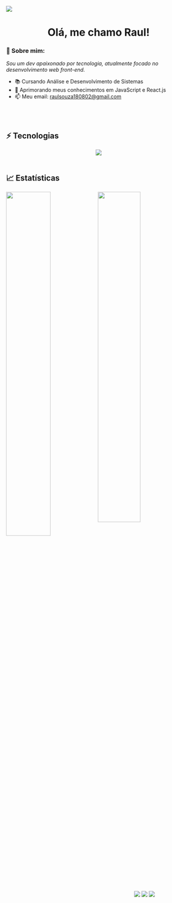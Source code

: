 <img src="https://user-images.githubusercontent.com/97764322/184032430-37487e05-f559-4bae-89ec-87d6e0cf3036.gif"></img>

<h1 align='center'>Olá, me chamo Raul!</h1>

### 👋 Sobre mim:

<p>
  <em>
    Sou um dev apaixonado por tecnologia, atualmente focado no desenvolvimento web front-end.
  </em>
</p>
 
- 📚 Cursando Análise e Desenvolvimento de Sistemas
- 🚀 Aprimorando meus conhecimentos em JavaScript e React.js
- 📫 Meu email: raulsouza180802@gmail.com

<br><br>

## ⚡ Tecnologias

<div align="center">
  <img src="https://skillicons.dev/icons?i=html,css,js,nodejs"></img>
</div>

<br>

## 📈 Estatísticas

<img align="left" width="49%" src="https://github-readme-stats.vercel.app/api?username=r4ulzito&show_icons=true&theme=merko"></img>

<img width="48%" src="https://github-readme-stats.vercel.app/api/top-langs/?username=r4ulzito&layout=compact&theme=merko"></img>

<br>

<div align="center">
  <a href="https://www.linkedin.com/in/raul-de-souza" target="_blank"><img src="https://img.shields.io/badge/-LinkedIn-%230077B5?style=for-the-badge&logo=linkedin&logoColor=white" target="_blank"></a>
  <a href = "mailto:raulsouza180802@gmail.com"><img src="https://img.shields.io/badge/-Gmail-%23333?style=for-the-badge&logo=gmail&logoColor=white" target="_blank"></a>
  <a href="https://www.instagram.com/raul.souza02/" target="_blank"><img src="https://img.shields.io/badge/-Instagram-%23E4405F?style=for-the-badge&logo=instagram&logoColor=white" target="_blank"></a>
</div>
